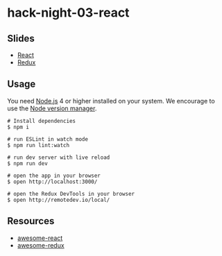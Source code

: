# hack-night-03-react

## Slides

* [React](https://serlo-org.github.io/hack-night-03-react/react/)
* [Redux](https://serlo-org.github.io/hack-night-03-react/redux/)

## Usage

You need [Node.js](https://nodejs.org) 4 or higher installed on your system. We encourage to use the [Node version manager](https://github.com/creationix/nvm).

```
# Install dependencies
$ npm i

# run ESLint in watch mode
$ npm run lint:watch

# run dev server with live reload
$ npm run dev

# open the app in your browser
$ open http://localhost:3000/

# open the Redux DevTools in your browser
$ open http://remotedev.io/local/
```

## Resources

* [awesome-react](https://github.com/enaqx/awesome-react)
* [awesome-redux](https://github.com/xgrommx/awesome-redux)
